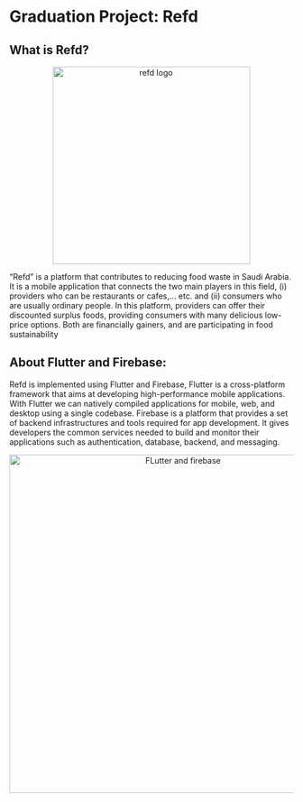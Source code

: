 # Graduation Project: Refd

## What is Refd?

<p align="center">
  <img src="https://firebasestorage.googleapis.com/v0/b/refd-d5769.appspot.com/o/Asset%205.svg?alt=media&token=9f8f088b-ae03-44de-92ff-b18d471d49e5" width="350" title="refd logo">
</p>  

“Refd” is a platform that contributes to reducing food waste in Saudi Arabia. It is a mobile application that connects the two main players in this field, (i) providers who can be restaurants or cafes,… etc. and (ii) consumers who are usually ordinary people. In this platform, providers can offer their discounted surplus foods, providing consumers with many delicious low-price options. Both are financially gainers, and are participating in food sustainability

## About Flutter and Firebase:
Refd is implemented using Flutter and Firebase, Flutter is a cross-platform framework that aims at developing high-performance mobile applications. With Flutter we can natively compiled applications for mobile, web, and desktop using a single codebase. Firebase is a platform that provides a set of backend infrastructures and tools required for app development. It gives developers the common services needed to build and monitor their applications such as authentication, database, backend, and messaging.

<p align="center">
  <img src="https://www.concettolabs.com/blog/wp-content/uploads/2021/12/flutter-firebase.png" width="600" title="FLutter and firebase">
</p>

